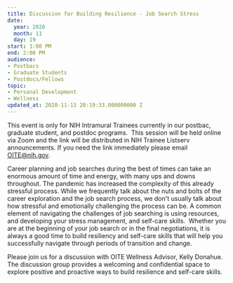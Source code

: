 ```yaml
---
title: Discussion for Building Resilience - Job Search Stress
date:
  year: 2020
  month: 11
  day: 19
start: 1:00 PM
end: 2:00 PM
audience:
- Postbacs
- Graduate Students
- Postdocs/Fellows
topic:
- Personal Development
- Wellness
updated_at: 2020-11-13 20:19:33.000000000 Z
---
```

This event is only for NIH Intramural Trainees currently in our postbac,
graduate student, and postdoc programs.  This session will be held
online via Zoom and the link will be distributed in NIH Trainee Listserv
announcements. If you need the link immediately please email
OITE@nih.gov. 

Career planning and job searches during the best of times can take an
enormous amount of time and energy, with many ups and downs throughout.
The pandemic has increased the complexity of this already stressful
process. While we frequently talk about the nuts and bolts of the career
exploration and the job search process, we don\'t usually talk about how
stressful and emotionally challenging the process can be. A common
element of navigating the challenges of job searching is using
resources, and developing your stress management, and self-care skills. 
Whether you are at the beginning of your job search or in the final
negotiations, it is always a good time to build resiliency and self-care
skills that will help you successfully navigate through periods of
transition and change.

Please join us for a discussion with OITE Wellness Advisor, Kelly
Donahue. The discussion group provides a welcoming and confidential
space to explore positive and proactive ways to build resilience and
self-care skills.
